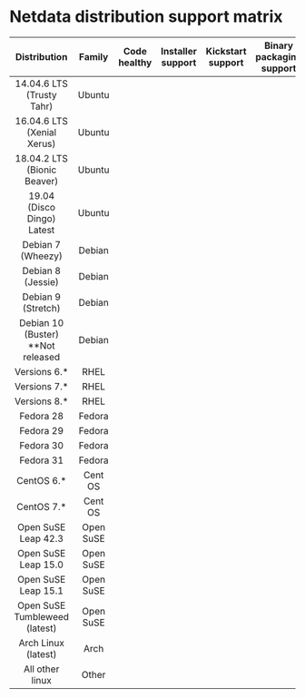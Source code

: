 # Netdata distribution support matrix

|Distribution | Family| Code healthy | Installer support | Kickstart support | Binary packaging support | Integrity testing (CI) | Functionality testing (CI) | Community support
|:------------------: | :------------------: | :------------------: | :------------------: | :------------------: | :------------------: | :------------------: | :------------------: | :--------------------
|14.04.6 LTS (Trusty Tahr) | Ubuntu |  |  |  |  |  |  | 
|16.04.6 LTS (Xenial Xerus) | Ubuntu |  |  |  |  |  |  | 
|18.04.2 LTS (Bionic Beaver) | Ubuntu |  |  |  |  |  |  | 
|19.04 (Disco Dingo) Latest | Ubuntu |  |  |  |  |  |  | 
|Debian 7 (Wheezy) | Debian |  |  |  |  |  |  | 
|Debian 8 (Jessie) | Debian |  |  |  |  |  |  | 
|Debian 9 (Stretch) | Debian |  |  |  |  |  |  | 
|Debian 10 (Buster) \*\*Not released | Debian |  |  |  |  |  |  | 
|Versions 6.\* | RHEL |  |  |  |  |  |  | 
|Versions 7.\* | RHEL |  |  |  |  |  |  | 
|Versions 8.\* | RHEL |  |  |  |  |  |  | 
|Fedora 28 | Fedora |  |  |  |  |  |  | 
|Fedora 29 | Fedora |  |  |  |  |  |  | 
|Fedora 30 | Fedora |  |  |  |  |  |  | 
|Fedora 31 | Fedora |  |  |  |  |  |  | 
|CentOS 6.\* | Cent OS | |  |  |  |  |  |  | 
|CentOS 7.\* | Cent OS | |  |  |  |  |  |  | 
|Open SuSE Leap 42.3 | Open SuSE |  |  |  |  |  |  | 
|Open SuSE Leap 15.0 | Open SuSE |  |  |  |  |  |  | 
|Open SuSE Leap 15.1 | Open SuSE |  |  |  |  |  |  | 
|Open SuSE Tumbleweed (latest) | Open SuSE |  |  |  |  |  |  | 
|Arch Linux (latest) | Arch |  |  |  |  |  |  | 
|All other linux | Other | |  |  |  |  |  | 
